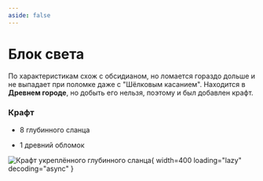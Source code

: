 ```yaml
---
aside: false
---
```


# Блок света

<ItemCard>
<Card style="overflow: hidden;" class="m-0">
    <template #header>
        <Image alt="user header" src="/assets/bestiary/block/reinforced_deepslate.png" width="40%"/>
    </template>
    <template #title>Укреплённый глубинный сланец</template>
    <template #content>
      <Divider />
      <h3>Получение:</h3>
      <ul>
      <li>Крафт</li>
      </ul>
    </template>
</Card>
</ItemCard>

По характеристикам схож с обсидианом, но ломается гораздо дольше и не выпадает при поломке даже с "Шёлковым касанием". Находится в **Древнем городе**, но добыть его нельзя, поэтому и был добавлен крафт.

### Крафт

- 8 глубинного сланца

- 1 древний обломок

![Крафт укреплённого глубинного сланца](/assets/bestiary/crafts/reinforced_deepslate.png){ width=400 loading="lazy" decoding="async" }

<br><br>

